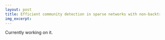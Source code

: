 ```yaml
---
layout: post
title: Efficient community detection in sparse networks with non-backtracking random walkers
img_excerpt:
---
```

Currently working on it.
